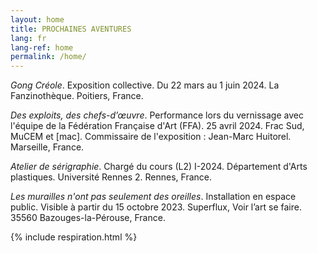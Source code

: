 ```yaml
---
layout: home
title: PROCHAINES AVENTURES
lang: fr
lang-ref: home
permalink: /home/
---
```


*Gong Créole*. Exposition collective. Du 22 mars au 1 juin 2024. La Fanzinothèque. Poitiers, France.

*Des exploits, des chefs-d’œuvre*. Performance lors du vernissage avec l'équipe de la Fédération Française d'Art (FFA). 25 avril 2024. Frac Sud, MuCEM et \[mac]. Commissaire de l'exposition : Jean-Marc Huitorel. Marseille, France.

*Atelier de sérigraphie*. Chargé du cours (L2) I-2024. Département d'Arts plastiques. Université Rennes 2. Rennes, France.

*Les murailles n'ont pas seulement des oreilles*. Installation en espace public. Visible à partir du 15 octobre 2023. Superflux, Voir l’art se faire. 35560 Bazouges-la-Pérouse, France.

{% include respiration.html %}
